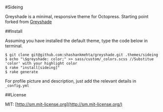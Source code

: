 #Sideing

Greyshade is a minimal, responsive theme for Octopress.
Starting point forked from [Greyshade](https://github.com/shashankmehta/greyshade)  

##Install

Assuming you have installed the default theme, type the code below in terminal.

    $ git clone git@github.com:shashankmehta/greyshade.git .themes/sideing
    $ echo "\$greyshade: color;" >> sass/custom/_colors.scss //Substitue 'color' with your highlight color
    $ rake "install[sideing]"
    $ rake generate

For profile picture and description, just add the relevant details in `_config.yml`
  
##License

MIT: [http://sm.mit-license.org](http://sm.mit-license.org/)
